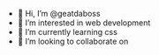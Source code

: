 - 👋 Hi, I’m @geatdaboss
- 👀 I’m interested in web development
- 🌱 I’m currently learning css
- 💞️ I’m looking to collaborate on 

<!---
geatdaboss/geatdaboss is a ✨ special ✨ repository because its `README.md` (this file) appears on your GitHub profile.
You can click the Preview link to take a look at your changes.
--->
